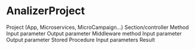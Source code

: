 # AnalizerProject

Project (App, Microservices, MicroCampaign…)
Section/controller
Method
	Input parameter
	Output parameter
Middleware method
	Input parameter
	Output parameter
Stored Procedure
	Input parameters
	Result
